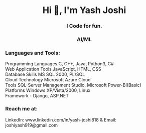 <h1 align="center">Hi 👋, I'm Yash Joshi</h1>
<h3 align="center">I Code for fun.</h3>
<h3 align="center">AI/ML</h3>


<h3 align="left">Languages and Tools:</h3>

Programming Languages C, C++, Java, Python3, C#   
Web Application Tools JavaScript, HTML, CSS   
Database Skills MS SQL 2000, PL/SQL   
Cloud Technology Microsoft Azure Cloud    
Tools SQL-Server Management Studio, Microsoft Power-BI(Basic)   
Platforms Windows XP/Vista/2000, Linux    
Framework - Django, ASP.NET   
 

<h3 align="left">Reach me at:</h3>
LinkedIn: www.linkedin.com/in/yash-joshi818 & 
Email: joshiyash919@gmail.com

